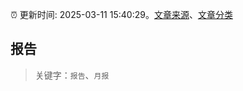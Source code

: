 :alarm_clock: 更新时间: 2025-03-11 15:40:29。[文章来源](/README.md)、[文章分类](/TAGS.md)

## 报告


> 关键字：`报告`、`月报`



